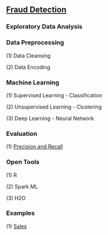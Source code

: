 ## [Fraud Detection](https://en.wikipedia.org/wiki/Data_analysis_techniques_for_fraud_detection)

### Exploratory Data Analysis


### Data Preprocessing

(1) Data Cleansing

(2) Data Encoding


### Machine Learning

(1) Supervised Learning - Classification

(2) Unsupervised Learning - Clustering

(3) Deep Learning - Neural Network


### Evaluation

(1) [Precision and Recall](/evaluation/precision-recall/README.md)


### Open Tools

(1) R

(2) Spark ML

(3) H2O


### Examples

(1) [Sales](/data/example/DMwR-sales/README.md)








